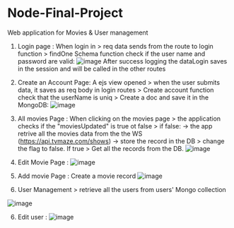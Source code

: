 # Node-Final-Project
Web application for Movies &amp; User management


1. Login page :
When login in > req data sends from the route to login function > findOne Schema function check if the user name and password are valid:
![image](https://github.com/AdiAnc/Node-Final-Project/assets/107412958/d4a1db61-dbcd-4946-8872-5f27e1748069)
After success logging the dataLogin saves in the session and will be called in the other routes

2. Create an Account Page:
   A ejs view opened > when the user submits data, it saves as req body in login routes > Create account function check that the userName is uniq > Create a doc and save it in the MongoDB:
![image](https://github.com/AdiAnc/Node-Final-Project/assets/107412958/c936429b-96c9-49e6-9b1a-8dac3b0ee764)

3. All movies Page :
   When clicking on the movies page > the application checks if the "moviesUpdated" is true ot false > if false:
    -> the app retrive all the movies data from the the WS (https://api.tvmaze.com/shows) ->  store the record in the DB > change the flag to false.
 If true > Get all the records from the DB.
![image](https://github.com/AdiAnc/Node-Final-Project/assets/107412958/228db443-a130-4bde-a894-e3da703871a7)

5. Edit Movie Page :
 ![image](https://github.com/AdiAnc/Node-Final-Project/assets/107412958/dec82caf-dd3a-457f-bc77-a2f0dead63bc)
  
6. Add movie Page :
   Create a movie record
![image](https://github.com/AdiAnc/Node-Final-Project/assets/107412958/14f53461-b71f-4897-bd72-ebc917401fdd)

7. User Management > retrieve all the users from users' Mongo collection 

![image](https://github.com/AdiAnc/Node-Final-Project/assets/107412958/2f7e2ae4-1e86-4147-9c9a-0e13687fad07)

6. Edit user :
![image](https://github.com/AdiAnc/Node-Final-Project/assets/107412958/882d27f9-bcd9-4286-9d36-97b0c2496f41)

